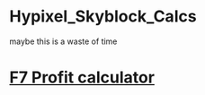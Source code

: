 # Hypixel_Skyblock_Calcs
maybe this is a waste of time

# [F7 Profit calculator](F7_profit/README.md)




